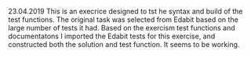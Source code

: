 23.04.2019
This is an execrice designed to tst he syntax and build of the test functions. 
The original task was selected from Edabit based on the large number of tests it had.
Based on the exercism test functions and documentatons I imported the Edabit tests for this exercise,
and constructed both the solution and test function. It seems to be working.
